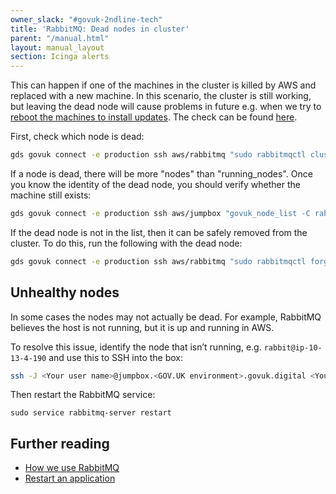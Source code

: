 ```yaml
---
owner_slack: "#govuk-2ndline-tech"
title: 'RabbitMQ: Dead nodes in cluster'
parent: "/manual.html"
layout: manual_layout
section: Icinga alerts
---
```



This can happen if one of the machines in the cluster is killed by AWS and replaced with a new machine. In this scenario, the cluster is still working, but leaving the dead node will cause problems in future e.g. when we try to [reboot the machines to install updates](https://github.com/alphagov/fabric-scripts/blob/a14686667d27790f0978146634b1e4d281552b8c/rabbitmq.py#L57). The check can be found [here][alert_check].

First, check which node is dead:

```bash
gds govuk connect -e production ssh aws/rabbitmq "sudo rabbitmqctl cluster_status"
```

If a node is dead, there will be more "nodes" than "running_nodes". Once you know the identity of the dead node, you should verify whether the machine still exists:

```bash
gds govuk connect -e production ssh aws/jumpbox "govuk_node_list -C rabbitmq"
```

If the dead node is not in the list, then it can be safely removed from the cluster. To do this, run the following with the dead node:

```bash
gds govuk connect -e production ssh aws/rabbitmq "sudo rabbitmqctl forget_cluster_node rabbit@ip-xx-xx-x-xx"
```

[rabbitmq_doc]: https://docs.publishing.service.gov.uk/manual/rabbitmq.html
[alert_check]: https://github.com/alphagov/govuk-puppet/blob/ae1be54779ae6912fe693cc66394e6e61afccd9b/modules/govuk_rabbitmq/templates/check_rabbitmq_dead_nodes.cfg.erb
[restart_an_application]: https://docs.publishing.service.gov.uk/manual/restart-application.html

## Unhealthy nodes

In some cases the nodes may not actually be dead. For example, RabbitMQ believes the host is not running, but it is up and running in AWS.

To resolve this issue, identify the node that isn’t running, e.g. `rabbit@ip-10-13-4-190` and use this to SSH into the box:

```bash
ssh -J <Your user name>@jumpbox.<GOV.UK environment>.govuk.digital <Your user name>@<RabbitMQ ip address>.eu-west-1.compute.internal
```

Then restart the RabbitMQ service:

```
sudo service rabbitmq-server restart
```

## Further reading

* [How we use RabbitMQ][rabbitmq_doc]
* [Restart an application][restart_an_application]
